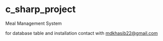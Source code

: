 # c_sharp_project
Meal Management System

for database table and installation contact with 
mdkhasib22@gmail.com

